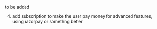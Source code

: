 to be added

4. add subscription to make the user pay money for advanced features, using razorpay or somethng better
